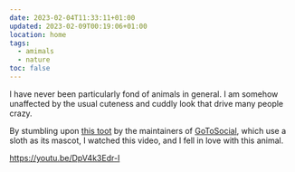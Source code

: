 ```yaml
---
date: 2023-02-04T11:33:11+01:00
updated: 2023-02-09T00:19:06+01:00
location: home
tags:
  - amimals
  - nature
toc: false
---
```

I have never been particularly fond of animals in general. I am somehow unaffected by the usual cuteness and cuddly look that drive many people crazy.

By stumbling upon [this toot](https://gts.superseriousbusiness.org/@gotosocial/statuses/01GRDZ0ZSZQ3H0TZ6S48ZV95T5 'the original toot containing the video') by the maintainers of [GoToSocial](https://gotosocial.org), which use a sloth as its mascot, I watched this video, and I fell in love with this animal.

https://youtu.be/DpV4k3Edr-I
